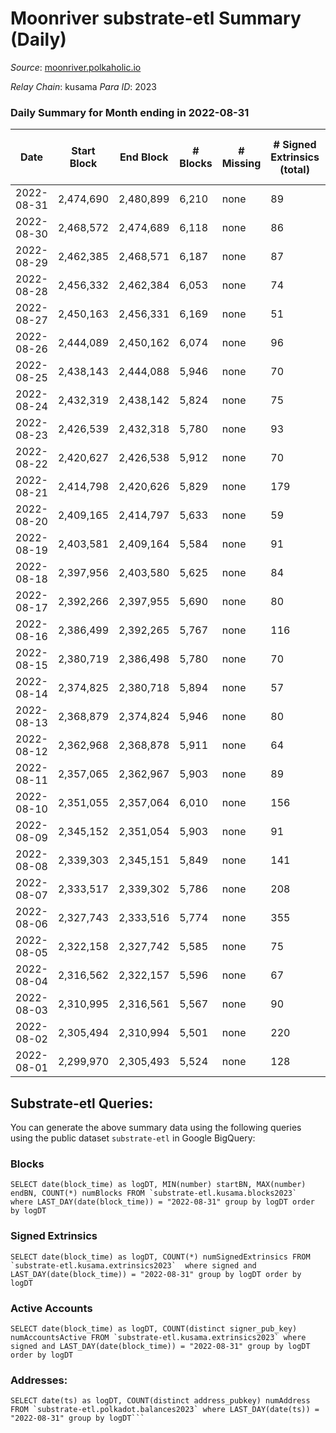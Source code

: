 # Moonriver substrate-etl Summary (Daily)

_Source_: [moonriver.polkaholic.io](https://moonriver.polkaholic.io)

*Relay Chain*: kusama
*Para ID*: 2023



### Daily Summary for Month ending in 2022-08-31


| Date | Start Block | End Block | # Blocks | # Missing | # Signed Extrinsics (total) | # Active Accounts | # Addresses with Balances | # Events | # Transfers | # XCM Transfers In | # XCM Transfers Out |
| ---- | ----------- | --------- | -------- | --------- | --------------------------- | ----------------- | ------------------------- | -------- | ----------- | ------------------ | ------------------- |
| 2022-08-31 | 2,474,690 | 2,480,899 | 6,210 | none  | 89 | 42 | 565,833 | 478,245 | 5,455 ($3,786,518.78) | 42 ($50,905.27) | 31 ($37,023.19) |
| 2022-08-30 | 2,468,572 | 2,474,689 | 6,118 | none  | 86 | 43 |  | 471,694 | 5,555 ($3,603,403.27) | 42 ($59,734.16) | 23 ($25,583.02) |
| 2022-08-29 | 2,462,385 | 2,468,571 | 6,187 | none  | 87 | 44 |  | 498,372 | 6,056 ($5,219,609.06) | 36 ($92,115.86) | 47 ($131,916.86) |
| 2022-08-28 | 2,456,332 | 2,462,384 | 6,053 | none  | 74 | 36 |  | 470,416 | 5,271 ($2,755,157.00) | 35 ($23,251.21) | 23 ($64,656.74) |
| 2022-08-27 | 2,450,163 | 2,456,331 | 6,169 | none  | 51 | 31 |  | 492,339 | 5,765 ($3,155,165.98) | 32 ($63,087.43) | 29 ($15,770.23) |
| 2022-08-26 | 2,444,089 | 2,450,162 | 6,074 | none  | 96 | 41 | 561,818 | 534,359 | 6,707 ($3,667,753.10) | 66 ($117,077.12) | 54 ($63,272.49) |
| 2022-08-25 | 2,438,143 | 2,444,088 | 5,946 | none  | 70 | 30 | 561,869 | 635,381 | 5,890 ($4,825,628.25) | 51 ($241,251.80) | 40 ($303,480.68) |
| 2022-08-24 | 2,432,319 | 2,438,142 | 5,824 | none  | 75 | 36 | 561,701 | 474,197 | 6,457 ($13,977,319.76) | 51 ($115,081.97) | 35 ($251,771.13) |
| 2022-08-23 | 2,426,539 | 2,432,318 | 5,780 | none  | 93 | 42 | 561,579 | 499,856 | 6,986 ($3,920,359.24) | 61 ($82,745.60) | 43 ($42,760.66) |
| 2022-08-22 | 2,420,627 | 2,426,538 | 5,912 | none  | 70 | 38 | 561,588 | 491,371 | 6,804 ($10,201,264.54) | 36 ($84,357.33) | 61 ($72,429.31) |
| 2022-08-21 | 2,414,798 | 2,420,626 | 5,829 | none  | 179 | 36 | 561,533 | 582,906 | 11,059 ($13,325,934.74) | 88 ($268,665.15) | 55 ($101,559.84) |
| 2022-08-20 | 2,409,165 | 2,414,797 | 5,633 | none  | 59 | 37 | 561,944 | 459,832 | 5,887 ($3,659,579.08) | 40 ($191,884.92) | 37 ($62,280.30) |
| 2022-08-19 | 2,403,581 | 2,409,164 | 5,584 | none  | 91 | 40 | 561,991 | 567,258 | 9,547 ($7,886,648.40) | 41 ($341,780.85) | 58 ($245,103.86) |
| 2022-08-18 | 2,397,956 | 2,403,580 | 5,625 | none  | 84 | 38 | 562,110 | 528,655 | 8,930 ($10,196,214.50) | 82 ($443,390.48) | 64 ($392,647.28) |
| 2022-08-17 | 2,392,266 | 2,397,955 | 5,690 | none  | 80 | 29 | 562,444 | 510,553 | 8,864 ($12,348,139.38) | 45 ($228,566.87) | 37 ($132,475.90) |
| 2022-08-16 | 2,386,499 | 2,392,265 | 5,767 | none  | 116 | 37 | 562,503 | 486,535 | 5,867 ($5,180,704.35) | 37 ($66,420.21) | 60 ($105,202.06) |
| 2022-08-15 | 2,380,719 | 2,386,498 | 5,780 | none  | 70 | 33 | 562,465 | 542,104 | 6,763 ($4,166,510.99) | 34 ($62,582.75) | 67 ($61,868.02) |
| 2022-08-14 | 2,374,825 | 2,380,718 | 5,894 | none  | 57 | 27 | 562,479 | 482,266 | 6,707 ($7,027,024.21) | 74 ($709,745.68) | 78 ($535,391.24) |
| 2022-08-13 | 2,368,879 | 2,374,824 | 5,946 | none  | 80 | 37 | 562,478 | 497,145 | 12,021 ($12,240,295.44) | 37 ($259,540.13) | 75 ($128,005.59) |
| 2022-08-12 | 2,362,968 | 2,368,878 | 5,911 | none  | 64 | 34 | 562,542 | 504,045 | 6,246 ($5,810,747.29) | 64 ($135,858.98) | 39 ($37,218.18) |
| 2022-08-11 | 2,357,065 | 2,362,967 | 5,903 | none  | 89 | 34 | 562,566 | 562,713 | 8,144 ($6,706,088.24) | 94 ($194,968.51) | 44 ($29,934.87) |
| 2022-08-10 | 2,351,055 | 2,357,064 | 6,010 | none  | 156 | 39 | 562,630 | 570,734 | 9,119 ($15,277,879.62) | 133 ($359,354.95) | 69 ($343,443.57) |
| 2022-08-09 | 2,345,152 | 2,351,054 | 5,903 | none  | 91 | 39 | 562,736 | 596,852 | 8,915 ($7,892,118.38) | 157 ($308,933.07) | 94 ($153,671.32) |
| 2022-08-08 | 2,339,303 | 2,345,151 | 5,849 | none  | 141 | 53 | 560,359 | 600,009 | 12,357 ($16,238,327.34) | 233 ($2,290,801.38) | 99 ($913,629.49) |
| 2022-08-07 | 2,333,517 | 2,339,302 | 5,786 | none  | 208 | 45 | 559,636 | 735,354 | 19,133 ($22,854,111.27) | 80 ($265,464.98) | 104 ($402,200.39) |
| 2022-08-06 | 2,327,743 | 2,333,516 | 5,774 | none  | 355 | 55 | 558,519 | 795,853 | 19,299 ($33,543,223.90) | 122 ($655,159.55) | 68 ($332,565.10) |
| 2022-08-05 | 2,322,158 | 2,327,742 | 5,585 | none  | 75 | 34 | 558,178 | 546,052 | 9,886 ($4,176,143.40) | 52 ($240,353.68) | 36 ($147,900.06) |
| 2022-08-04 | 2,316,562 | 2,322,157 | 5,596 | none  | 67 | 32 | 558,112 | 525,857 | 7,941 ($5,337,147.98) | 64 ($167,567.16) | 57 ($31,273.93) |
| 2022-08-03 | 2,310,995 | 2,316,561 | 5,567 | none  | 90 | 36 | 557,662 | 574,102 | 8,792 ($8,131,043.11) | 37 ($22,436.70) | 27 ($21,394.01) |
| 2022-08-02 | 2,305,494 | 2,310,994 | 5,501 | none  | 220 | 42 | 557,760 | 787,717 | 13,042 ($24,000,654.92) | 55 ($158,207.83) | 59 ($112,297.97) |
| 2022-08-01 | 2,299,970 | 2,305,493 | 5,524 | none  | 128 | 33 | 558,117 | 643,842 | 12,070 ($10,722,399.50) | 41 ($64,925.30) | 56 ($128,347.68) |

## Substrate-etl Queries:
You can generate the above summary data using the following queries using the public dataset `substrate-etl` in Google BigQuery:


### Blocks
```
SELECT date(block_time) as logDT, MIN(number) startBN, MAX(number) endBN, COUNT(*) numBlocks FROM `substrate-etl.kusama.blocks2023`  where LAST_DAY(date(block_time)) = "2022-08-31" group by logDT order by logDT
```


### Signed Extrinsics
```
SELECT date(block_time) as logDT, COUNT(*) numSignedExtrinsics FROM `substrate-etl.kusama.extrinsics2023`  where signed and LAST_DAY(date(block_time)) = "2022-08-31" group by logDT order by logDT
```


### Active Accounts
```
SELECT date(block_time) as logDT, COUNT(distinct signer_pub_key) numAccountsActive FROM `substrate-etl.kusama.extrinsics2023` where signed and LAST_DAY(date(block_time)) = "2022-08-31" group by logDT order by logDT
```


### Addresses:
```
SELECT date(ts) as logDT, COUNT(distinct address_pubkey) numAddress FROM `substrate-etl.polkadot.balances2023` where LAST_DAY(date(ts)) = "2022-08-31" group by logDT```

